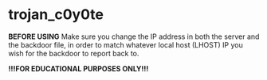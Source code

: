 # trojan_c0y0te

**BEFORE USING**
Make sure you change the IP address in both the server and the backdoor file, in order to match whatever local host (LHOST) IP you wish for the backdoor to report back to.

**!!!FOR EDUCATIONAL PURPOSES ONLY!!!**
